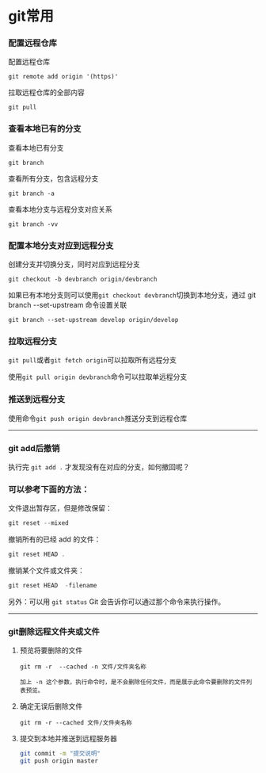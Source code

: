 # git常用

### 配置远程仓库

配置远程仓库

`git remote add origin '(https)'`

拉取远程仓库的全部内容

`git pull`

### 查看本地已有的分支

查看本地已有分支

`git branch`

查看所有分支，包含远程分支

`git branch -a`

查看本地分支与远程分支对应关系

`git branch -vv`

### 配置本地分支对应到远程分支

创建分支并切换分支，同时对应到远程分支

`git checkout -b devbranch origin/devbranch`

如果已有本地分支则可以使用`git checkout devbranch`切换到本地分支，通过 git branch --set-upstream 命令设置关联

`git branch --set-upstream develop origin/develop`

### 拉取远程分支

`git pull`或者`git fetch origin`可以拉取所有远程分支

使用`git pull origin devbranch`命令可以拉取单远程分支

### 推送到远程分支

使用命令`git push origin devbranch`推送分支到远程仓库

----

### git add后撤销

执行完 `git add .` 才发现没有在对应的分支，如何撤回呢？

### 可以参考下面的方法：

文件退出暂存区，但是修改保留：

```javascript
git reset --mixed
```

撤销所有的已经 add 的文件：

```javascript
git reset HEAD .
```

撤销某个文件或文件夹：

```javascript
git reset HEAD  -filename
```

另外：可以用 `git status` Git 会告诉你可以通过那个命令来执行操作。

----

### git删除远程文件夹或文件

1. 预览将要删除的文件
   
   ```undefined
   git rm -r  --cached -n 文件/文件夹名称 
   
   加上 -n 这个参数，执行命令时，是不会删除任何文件，而是展示此命令要删除的文件列表预览。
   ```

2. 确定无误后删除文件
   
   ```undefined
   git rm -r --cached 文件/文件夹名称
   ```

3. 提交到本地并推送到远程服务器
   
   ```bash
   git commit -m "提交说明"
   git push origin master
   ```
